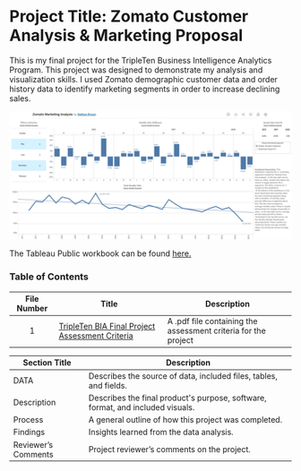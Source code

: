 ﻿# Project Title: Zomato Customer Analysis & Marketing Proposal

This is my final project for the TripleTen Business Intelligence Analytics Program. This project was designed to demonstrate my analysis and visualization skills. I used Zomato demographic customer data and order history data to identify marketing segments in order to increase declining sales.

[<img src="https://github.com/nbrown5071/Data_projects_TripleTen/blob/main/Final_Project/Zomato%20Marketing%20Segment%20Dashboard.png" alt="Zomato Marketing Analysis Dashboard">](https://public.tableau.com/views/zomato_17372380991730/MarketingDashboard?:language=en-US&:sid=&:redirect=auth&:display_count=n&:origin=viz_share_link)

The Tableau Public workbook can be found <a href='https://public.tableau.com/views/zomato_17372380991730/MarketingDashboard?:language=en-US&:sid=&:redirect=auth&:display_count=n&:origin=viz_share_link'><u>here</u>.</a>

### Table of Contents
| File Number | Title | Description |
| :-----------: | ----------- |----------- |
| 1 | [TripleTen BIA Final Project Assessment Criteria](https://github.com/nbrown5071/Data_projects_TripleTen/blob/main/Final_Project/TripleTen%20BIA%20Final%20Project%20Assessment%20Criteria.pdf) | A .pdf file containing the assessment criteria for the project | 

| Section Title | Description |
| ----------- |----------- |
| DATA | Describes the source of data, included files, tables, and fields. |
| Description | Describes the final product's purpose, software, format, and included visuals. |
| Process | A general outline of how this project was completed. |
| Findings | Insights learned from the data analysis. |
| Reviewer’s Comments | Project reviewer’s comments on the project. |
